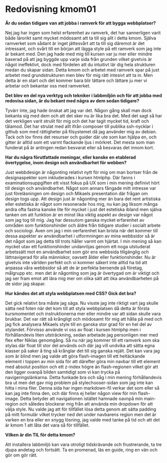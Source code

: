 ---
---
Redovisning kmom01
=========================

**Är du sedan tidigare van att jobba i ramverk för att bygga webbplatser?**

Nej jag har ingen som helst erfarenhet av ramverk, det har sannerligen varit både lärorikt samt mycket mödosamt att ta till sig allt i detta kmom.
Själva ramverket som sådant är inget jättesvårt att ta till sig däremot är det intressant, och svårt till en början att lägga style på ett ramverk som 
jag inte är bekant med. Den jag hade med mig till kursen var ju mer eller mindre baserad på att jag byggde upp varje sida från grunden vilket givetvis 
är något ineffektivt, dock med fördelen att du intuitivt lär dig hela strukturen medan du skapar sidan. Detta kmom och arbetet med ramverk spar på just 
arbetet med grundstrukturen men blev för mig rätt intesivt att ta in. Men detta är en start och det kommer bara blir lättare och lättare ju mer vi arbetar 
och bekantar oss med ramverket.

**Det blev en del nya verktyg och tekniker i labbmiljön och för att jobba med redovisa sidan, är du bekant med några av dem sedan tidigare?**

Tyvärr inte, jag hade önskat att jag var det. Någon gång skall man dock bekanta sig med dem och att det sker nu är lika bra det. Med det sagt så har det 
verkligen varit strulit för mig och det har tagit mycket tid, kraft och tålamod. Det har strulat med allt ifrån composer till publika ssh-nycklar i github 
som med rättigheter på filsystemet då jag använder mig av debian. Tack och lov finns det resurser och guider där ute som kan hjälpa en, och gitter är alltid 
som ett varmt flackande ljus i mörkret. Det mesta som man funderat på är antingen redan besvarat eller så besvaras det innom kort.

**Har du några förutfattade meningar, eller kanske en etablerad övertygelse, inom design och användbarhet för webben?**

Just webbdesign är någonting relativt nytt för mig om man bortser från de designaspekter som inkluderades i kursen htmlphp. Där fanns i examinationsuppgiften 
ett visst fokus på UX som i min mening definivt hört till design och användbarhet. Något som annars fångade mitt intresse var just föreläsningen om design och 
Mikaels presentation där frågan om design togs upp. Att design just är någonting mer än bara det rent artistiska eller estetiska är något som resonerade hos mig,
nu kan jag liksom många andra ofta fastna kanske lite för mycket i just det estetiska ibland men själva tanken om att funktion är en minst lika viktig aspekt av 
design var något som jag tog till mig. Jag har dessutom ganska mycket erfarenhet av områden som funktionshinder och äldre från tidigare studier i socialt arbete 
och sociologi. Även om jag i min oerfarenhet kan brista när det kommer till dessa aspekter av användbarhet i utformningen av mina webbsidor så är det något som jag 
detta till trots håller varmt om hjärtat. I min mening så kan mycket utav ett funktionshinder undanröjas genom ett noga utstuderat arbetssätt mot en användbarhet som 
gör ens webbsida tillgänglig och lättnavigerad för alla människor, oavsett ålder eller funktionshinder. Nu är givetvis inte världen perfekt och vi kommer säkert inte 
alltid ha tid att anpassa våra webbsidor så att de är perfekta beroende på företag, målgrupp etc. men det är någonting som jag är övertygad om är viktigt och jag ser 
fram emot att lära mig mer om olika sätt att öka användbarheten på de sidor jag skapar.

**Hur kändes det att styla webbplatsen med CSS? Gick det bra?**

Det gick relativt bra måste jag säga. Nu visste jag inte riktigt vart jag skulle sätta ned foten när det kom till att styla webbplatsen då detta är första kursmomentet 
och instruktionerna mer eller mindre var att sidan skulle vara brukbar. Det var rätt så krångligt och mödosamt för mig att hålla på med och jag fick analysera Mikaels style 
till en ganska stor grad för en hel del av stylandet. Förvisso använde vi oss av float i kursen htmlphp men i förhållandevis liten utsträckning, sedan arbetade jag personligen 
mer med flex efter Niklas genomgång. Så nu när jag kommer till ett ramverk som ska stylas där float till stor del används och där jag vill undvika att sätta egna klasser på 
saker å ting så krånglar det till sig ganska rejält. Det kan vara jag som är blind men jag valde att göra flash-imagen till ett heltäckande element i toppen av min sida för 
att därefter göra min navbar till ett element med absolut position och ett z-index högre än flash-regionen vilket gör att den ligger ovanpå bilden samtidigt som vi kan trycka 
på navigeringslänkarna. Detta funkade bra och såg i min mening förhållandevis bra ut men det gav mig problem på stylechooser-sidan som jag inte kan hitta i mina filer. Denna sida 
har ingen markdown-fil verkar det som eller så kan jag inte finna den, och där finns ej heller någon view för min flash-image. Detta betyder att navigationen istället hamnade 
oavnpå min main-region och således blockerar mig från att använda min dropdown för att välja style. Nu valde jag att för tillfället lösa detta genom att sätta padding på mitt 
formulär vilket trycker ned det under navbarens region men det är varken en bra eller en snygg lösning, jag valde med tanke på tid och att det är kmom 1 att låta det vara så för 
tillfället. 

**Vilken är din TIL för detta kmom?**

Att installera labbmiljö kan vara otroligt tidskrävande och frustrerande, ta tre djupa andetag och fortsätt. Ta en promenad, läs en guide, ring en vän och gör om gör rätt.
